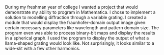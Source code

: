 During my freshman year of college I wanted a project that would demonstrate my ability to program in Mathematica. I chose to implement a solution to modelling diffraction through a variable grating. I created a module that would display the fraunhofer-domain output image given certain necessary parameters like wavelength and pattern domain size. The program even was able to process binary-bit maps and display the results in a spherical graph. I used the program to display the output of what a llama-shaped grating would look like. Not surprisingly, it looks similar to a wide-slit with a few other harmonics.
